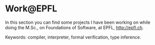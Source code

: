 Work@EPFL
==========

  In this section you can find some projects I have been working on while doing
the M.Sc., on Foundations of Software, at EPFL, http://epfl.ch.

Keywords: compiler, interpreter, formal verification, type inference.

